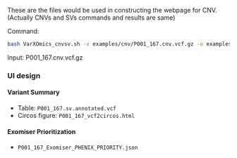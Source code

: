 These are the files would be used in constructing the webpage for CNV. (Actually CNVs and SVs commands and results are same)

Command:
```bash
bash VarXOmics_cnvsv.sh -v examples/cnv/P001_167.cnv.vcf.gz -o examples/cnv -i P001_167 -g GRCH38
```

Input: P001_167.cnv.vcf.gz

### UI design
#### Variant Summary
 - Table: `P001_167.sv.annotated.vcf`
 - Circos figure: `P001_167_vcf2circos.html`

#### Exomiser Prioritization
 - `P001_167_Exomiser_PHENIX_PRIORITY.json`
